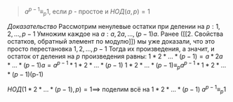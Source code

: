 >$a^{p-1} \equiv_{p} 1$, если $p$ - простое и $НОД(a, p) = 1$

*Доказательство*
Рассмотрим ненулевые остатки при делении на $p: 1, 2, \dots, p-1$
Умножим каждое на $a: a, 2a, \dots, (p-1)a$. 
Ранее ([[2. Свойства остатков, обратный элемент по модулю]]) мы уже доказали, что это просто перестановка $1, 2, \dots, p-1$
Тогда их произведения, а значит, и остаток от деления на $p$ произведения равны: $1*2*\dots*(p-1) = a*2a*\dots*(p-1)a = a^{p-1}*1*2*\dots*(p-1)$
$1*2*\dots*(p-1) \equiv_{p} a^{p-1}*1*2*\dots*(p-1)$(p-1)

$НОД(1*2*\dots*(p-1), p) = 1 \implies$ поделим всё на $1*2*\dots*(p-1)$
$a^{p-1} \equiv_{p} 1$